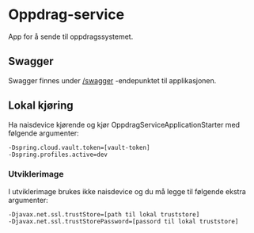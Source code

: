 # Oppdrag-service
App for å sende til oppdragssystemet.

## Swagger
Swagger finnes under [/swagger](https://miljoer-service.intern.dev.nav.no/swagger) -endepunktet til applikasjonen.

## Lokal kjøring
Ha naisdevice kjørende og kjør OppdragServiceApplicationStarter med følgende argumenter:
```
-Dspring.cloud.vault.token=[vault-token]
-Dspring.profiles.active=dev
```

### Utviklerimage
I utviklerimage brukes ikke naisdevice og du må legge til følgende ekstra argumenter:
```
-Djavax.net.ssl.trustStore=[path til lokal truststore]
-Djavax.net.ssl.trustStorePassword=[passord til lokal truststore]
```